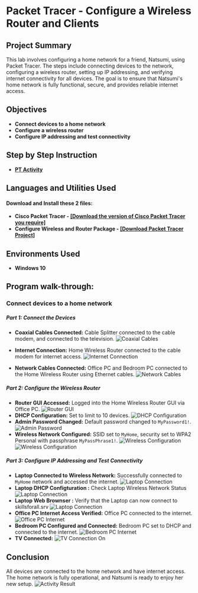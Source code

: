 <h1>Packet Tracer - Configure a Wireless Router and Clients</h1>
<!--
 ### [YouTube Demonstration]
!-->

<h2>Project Summary</h2>
This lab involves configuring a home network for a friend, Natsumi, using Packet Tracer. The steps include connecting devices to the network, configuring a wireless router, setting up IP addressing, and verifying internet connectivity for all devices. The goal is to ensure that Natsumi's home network is fully functional, secure, and provides reliable internet access.
<br />

<h2>Objectives</h2>

- <b>Connect devices to a home network </b>
- <b>Configure a wireless router </b>
- <b>Configure IP addressing and test connectivity </b>

<h2>Step by Step Instruction</h2>

- <b>[PT Activity](Configure.md) </b>

<h2>Languages and Utilities Used</h2>

#### Download and Install these 2 files:

- <b>Cisco Packet Tracer - [[Download the version of Cisco Packet Tracer you require]](https://skillsforall.com/resources/lab-downloads?courseLang=en-US)</b> 
- <b>Configure Wireless and Router Package - [[Download Packet Tracer Project]](4.4.4-packet-tracer-configure-a-wireless-router-and-clients.pka) </b>



<h2>Environments Used </h2>

- <b>Windows 10</b>

<h2>Program walk-through:</h2>

### Connect devices to a home network 

##### Part 1: Connect the Devices
- **Coaxial Cables Connected:** Cable Splitter connected to the cable modem, and connected to the television.
  ![Coaxial Cables](https://i.imgur.com/hvjyvcx.png)
  
- **Internet Connection:** Home Wireless Router connected to the cable modem for internet access.
  ![Internet Connection](https://i.imgur.com/ogkWFW8.png)

- **Network Cables Connected:** Office PC and Bedroom PC connected to the Home Wireless Router using Ethernet cables.
  ![Network Cables](https://i.imgur.com/6oNDHaf.png)

##### Part 2: Configure the Wireless Router
- **Router GUI Accessed:** Logged into the Home Wireless Router GUI via Office PC.
  ![Router GUI](https://i.imgur.com/6zjXNnN.png)
- **DHCP Configuration:** Set to limit to 10 devices.
  ![DHCP Configuration](https://i.imgur.com/fzReXOW.png)
- **Admin Password Changed:** Default password changed to `MyPassword1!`.
  ![Admin Password](https://i.imgur.com/ZQ4x1zq.png)
- **Wireless Network Configured:** SSID set to `MyHome`, security set to WPA2 Personal with passphrase `MyPassPhrase1!`.
  ![Wireless Configuration](https://i.imgur.com/ubyfLnR.png)
  ![Wireless Configuration](https://i.imgur.com/raxtUjW.png)
  
##### Part 3: Configure IP Addressing and Test Connectivity
- **Laptop Connected to Wireless Network:** Successfully connected to `MyHome` network and accessed the internet.
  ![Laptop Connection](https://i.imgur.com/bJtTfLT.png)
- **Laptop DHCP Configturation :** Check Laptop Wireless Network Status
  ![Laptop Connection](https://i.imgur.com/oJkdzHS.png)
- **Laptop Web Brownser :** Verify that the Laptop can now connect to skillsforall.srv
  ![Laptop Connection](https://i.imgur.com/haZSM3b.png)
- **Office PC Internet Access Verified:** Office PC connected to the internet.
  ![Office PC Internet](https://i.imgur.com/tORkfex.png)
- **Bedroom PC Configured and Connected:** Bedroom PC set to DHCP and connected to the internet.
  ![Bedroom PC Internet](https://i.imgur.com/GZscIYR.png)
- **TV Connected:**
  ![TV Connection On](https://i.imgur.com/eUbxtvb.png)
## Conclusion
All devices are connected to the home network and have internet access. The home network is fully operational, and Natsumi is ready to enjoy her new setup.
![Activity Result]([https://i.imgur.com/eUbxtvb.png](https://i.imgur.com/6ZWNaQ0.png))

<!--
 ```diff
- text in red
+ text in green
! text in orange
# text in gray
@@ text in purple (and bold)@@
```
--!>
